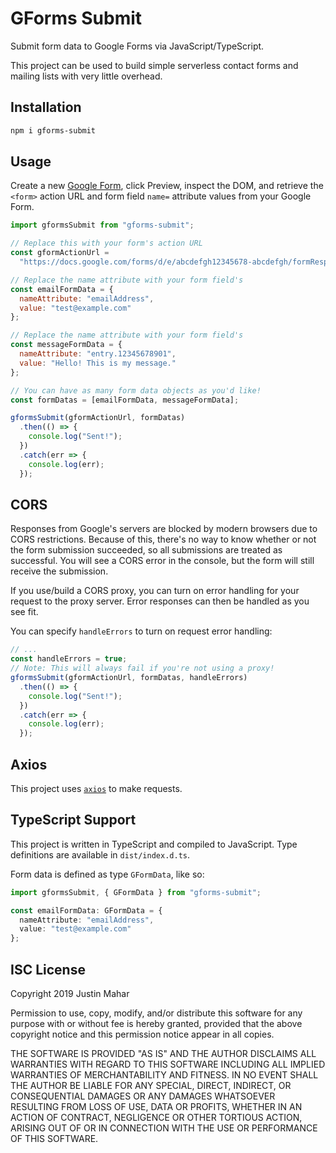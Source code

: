 # GForms Submit

Submit form data to Google Forms via JavaScript/TypeScript.

This project can be used to build simple serverless contact forms and mailing lists with very little overhead.

## Installation

```bash
npm i gforms-submit
```

## Usage

Create a new [Google Form](http://forms.google.com), click Preview, inspect the DOM, and retrieve the `<form>` action URL and form field `name=` attribute values from your Google Form.

```js
import gformsSubmit from "gforms-submit";

// Replace this with your form's action URL
const gformActionUrl =
  "https://docs.google.com/forms/d/e/abcdefgh12345678-abcdefgh/formResponse";

// Replace the name attribute with your form field's
const emailFormData = {
  nameAttribute: "emailAddress",
  value: "test@example.com"
};

// Replace the name attribute with your form field's
const messageFormData = {
  nameAttribute: "entry.12345678901",
  value: "Hello! This is my message."
};

// You can have as many form data objects as you'd like!
const formDatas = [emailFormData, messageFormData];

gformsSubmit(gformActionUrl, formDatas)
  .then(() => {
    console.log("Sent!");
  })
  .catch(err => {
    console.log(err);
  });
```

## CORS

Responses from Google's servers are blocked by modern browsers due to CORS restrictions. Because of this, there's no way to know whether or not the form submission succeeded, so all submissions are treated as successful. You will see a CORS error in the console, but the form will still receive the submission.

If you use/build a CORS proxy, you can turn on error handling for your request to the proxy server. Error responses can then be handled as you see fit.

You can specify `handleErrors` to turn on request error handling:

```js
// ...
const handleErrors = true;
// Note: This will always fail if you're not using a proxy!
gformsSubmit(gformActionUrl, formDatas, handleErrors)
  .then(() => {
    console.log("Sent!");
  })
  .catch(err => {
    console.log(err);
  });
```

## Axios

This project uses [`axios`](https://www.npmjs.com/package/axios) to make requests.

## TypeScript Support

This project is written in TypeScript and compiled to JavaScript. Type definitions are available in `dist/index.d.ts`.

Form data is defined as type `GFormData`, like so:

```ts
import gformsSubmit, { GFormData } from "gforms-submit";

const emailFormData: GFormData = {
  nameAttribute: "emailAddress",
  value: "test@example.com"
};
```

## ISC License

Copyright 2019 Justin Mahar

Permission to use, copy, modify, and/or distribute this software for any purpose with or without fee is hereby granted, provided that the above copyright notice and this permission notice appear in all copies.

THE SOFTWARE IS PROVIDED "AS IS" AND THE AUTHOR DISCLAIMS ALL WARRANTIES WITH REGARD TO THIS SOFTWARE INCLUDING ALL IMPLIED WARRANTIES OF MERCHANTABILITY AND FITNESS. IN NO EVENT SHALL THE AUTHOR BE LIABLE FOR ANY SPECIAL, DIRECT, INDIRECT, OR CONSEQUENTIAL DAMAGES OR ANY DAMAGES WHATSOEVER RESULTING FROM LOSS OF USE, DATA OR PROFITS, WHETHER IN AN ACTION OF CONTRACT, NEGLIGENCE OR OTHER TORTIOUS ACTION, ARISING OUT OF OR IN CONNECTION WITH THE USE OR PERFORMANCE OF THIS SOFTWARE.
